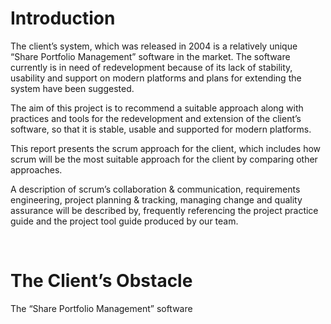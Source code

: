Introduction
============

The client’s system, which was released in 2004 is a relatively unique “Share
Portfolio Management” software in the market. The software currently is in need
of redevelopment because of its lack of stability, usability and support on
modern platforms and plans for extending the system have been suggested.

The aim of this project is to recommend a suitable approach along with practices
and tools for the redevelopment and extension of the client’s software, so that
it is stable, usable and supported for modern platforms.

This report presents the scrum approach for the client, which includes how scrum
will be the most suitable approach for the client by comparing other approaches.

A description of scrum’s collaboration & communication, requirements
engineering, project planning & tracking, managing change and quality assurance
will be described by, frequently referencing the project practice guide and the
project tool guide produced by our team.

 

The Client’s Obstacle
=====================

The “Share Portfolio Management” software
